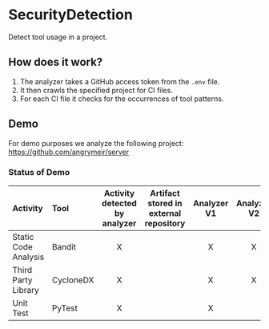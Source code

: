# SecurityDetection
Detect tool usage in a project.

## How does it work?
1. The analyzer takes a GitHub access token from the `.env` file.
2. It then crawls the specified project for CI files.
3. For each CI file it checks for the occurrences of tool patterns.

## Demo
For demo purposes we analyze the following project: https://github.com/angrymeir/server

### Status of Demo
| Activity | Tool | Activity detected by analyzer | Artifact stored in external repository | Analyzer V1 | Analyzer V2 |
|:---------|:------|:----------------------------:|:--------------------------------------:|:-----------------------------:|:--------------------:|
| Static Code Analysis | Bandit | X | | X | X |
| Third Party Library | CycloneDX | X | | X | X |
| Unit Test | PyTest | X | | X | |
